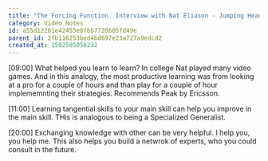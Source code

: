 ```yaml
---
title: "The Forcing Function. Interview with Nat Eliason - Jumping Headfirst into Unfamiliar Domains"
category: Video Notes
id: a55d12201e42455e8fbb7720605fd49e
parent_id: 2fb116253bed4bd697e23a727a9edcd2
created_at: 1592585058232
---
```



[09:00]
What helped you learn to learn? In college Nat played many video games. And in this analogy, the most productive learning was from looking at a pro for a couple of hours and than play for a couple of hour implememnting their strategies. Recommends Peak by Ericsson. 

[11:00]
Learning tangential skills to your main skill can help you improve in the main skill. THis is analogous to being a Specialized Generalist.

[20:00]
Exchanging knowledge with other can be very helpful. I help you, you help me. This also helps you build a netwrok of experts, who you could consult in the future.
    